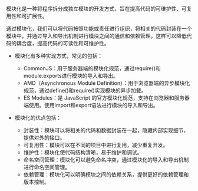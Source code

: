 模块化是一种将程序拆分成独立模块的开发方式，旨在提高代码的可维护性、可复用性和可扩展性。

通过模块化，我们可以将代码按照功能或责任进行组织，将相关的代码封装在一个模块中，并通过导入和导出机制进行模块之间的通信和依赖管理。这样可以降低代码的耦合度，提高代码的可读性和可维护性。

+ 模块化有多种实现方式，常见的包括：

    - CommonJS：用于服务器端的模块化规范，通过require()和module.exports进行模块的导入和导出。
    - AMD（Asynchronous Module Definition）：用于浏览器端的异步模块化规范，通过define()和require()实现模块的异步加载。
    - ES Modules：是 JavaScript 的官方模块化规范，支持在浏览器和服务器端使用。使用import和export语法进行模块的导入和导出。
+ 模块化的优点包括：

    - 封装性：模块可以将相关的代码和数据封装在一起，隐藏内部实现细节，提供对外的接口。
    - 可复用性：模块可以在不同的项目中进行复用，减少重复开发。
    - 维护性：模块化使代码结构清晰，易于维护和调试。
    - 命名空间管理：模块化可以避免命名冲突，通过模块化的导入和导出机制进行命名空间管理。
    - 依赖管理：模块化可以明确模块之间的依赖关系，提供更好的依赖管理和版本控制。

